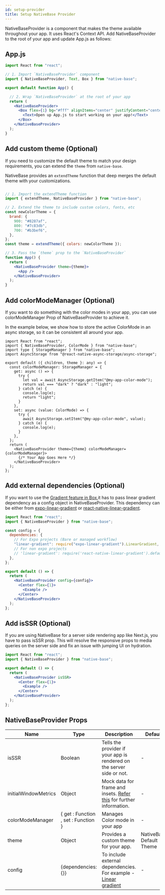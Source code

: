 ```yaml
---
id: setup-provider
title: Setup NativeBase Provider
---
```


NativeBaseProvider is a component that makes the theme available throughout your app. It uses React's Context API. Add NativeBaseProvider to the root of your app and update App.js as follows:

## App.js

```jsx
import React from "react";

// 1. Import `NativeBaseProvider` component
import { NativeBaseProvider, Text, Box } from "native-base";

export default function App() {

  // 2. Wrap `NativeBaseProvider` at the root of your app
  return (
    <NativeBaseProvider>
      <Box flex={1} bg="#fff" alignItems="center" justifyContent="center">
        <Text>Open up App.js to start working on your app!</Text>
      </Box>
    </NativeBaseProvider>
  );
}
```

## Add custom theme (Optional)

If you need to customize the default theme to match your design requirements, you can extend the `theme` from `native-base`.

NativeBase provides an `extendTheme` function that deep merges the default theme with your customizations.

```jsx

// 1. Import the extendTheme function
import { extendTheme, NativeBaseProvider } from "native-base";

// 2. Extend the theme to include custom colors, fonts, etc
const newColorTheme = {
  brand: {
    900: "#8287af",
    800: "#7c83db",
    700: "#b3bef6",
  },
};
const theme = extendTheme({ colors: newColorTheme });

// 3. Pass the `theme` prop to the `NativeBaseProvider`
function App() {
  return (
    <NativeBaseProvider theme={theme}>
      <App />
    </NativeBaseProvider>
  );
}
```

## Add colorModeManager (Optional)

If you want to do something with the color modes in your app, you can use colorModeManager Prop of NativeBaseProvider to achieve it.

In the example below, we show how to store the active ColorMode in an async storage, so it can be consistent all around your app.

```tsx
import React from "react";
import { NativeBaseProvider, ColorMode } from "native-base";
import type { StorageManager } from "native-base";
import AsyncStorage from "@react-native-async-storage/async-storage";

export default ({ children, theme }: any) => {
  const colorModeManager: StorageManager = {
    get: async () => {
      try {
        let val = await AsyncStorage.getItem("@my-app-color-mode");
        return val === "dark" ? "dark" : "light";
      } catch (e) {
        console.log(e);
        return "light";
      }
    },
    set: async (value: ColorMode) => {
      try {
        await AsyncStorage.setItem("@my-app-color-mode", value);
      } catch (e) {
        console.log(e);
      }
    },
  };
  return (
    <NativeBaseProvider theme={theme} colorModeManager={colorModeManager}>
      {/* Your App Goes Here */}
    </NativeBaseProvider>
  );
};
```

## Add external dependencies (Optional)

If you want to use the [Gradient feature in Box](box#with-linear-gradient),it has to pass linear gradient dependency as a config object in NativeBaseProvider. This dependency can be either from [expo-linear-gradient](https://docs.expo.io/versions/latest/sdk/linear-gradient/) or [react-native-linear-gradient](https://www.npmjs.com/package/react-native-linear-gradient).

```jsx
import React from "react";
import { NativeBaseProvider } from "native-base";

const config = {
  dependencies: {
    // For Expo projects (Bare or managed workflow)
    "linear-gradient": require("expo-linear-gradient").LinearGradient,
    // For non expo projects
    // 'linear-gradient': require('react-native-linear-gradient').default,
  },
};

export default () => {
  return (
    <NativeBaseProvider config={config}>
      <Center flex={1}>
        <Example />
      </Center>
    </NativeBaseProvider>
  );
};
```

## Add isSSR (Optional)

If you are using NativeBase for a server side rendering app like Next.js, you have to pass isSSR prop. This will resolve the responsive props to media queries on the server side and fix an issue with jumping UI on hydration.

```jsx
import React from "react";
import { NativeBaseProvider } from "native-base";

export default () => {
  return (
    <NativeBaseProvider isSSR>
      <Center flex={1}>
        <Example />
      </Center>
    </NativeBaseProvider>
  );
};
```

## NativeBaseProvider Props

| Name                 | Type                                | Description                                                                                                                                | Default                  |
| -------------------- | ----------------------------------- | ------------------------------------------------------------------------------------------------------------------------------------------ | ------------------------ |
| isSSR                | Boolean                             | Tells the provider if your app is rendered on the server side or not.                                                                            | -                        |
| initialWindowMetrics | Object                              | Mock data for frame and insets. [Refer this](https://github.com/th3rdwave/react-native-safe-area-context#testing) for further information. | -                        |
| colorModeManager     | { get : Function , set : Function } | Manages Color mode in your app                                                                                                              | -                        |
| theme                | Object                              | Provides a custom theme for your app.                                                                                                               | NativeBase Default Theme |
| config               | {dependencies: {}}                  | To include external dependencies. For example - [Linear gradient](box#with-linear-gradient)                                                | -                        |
